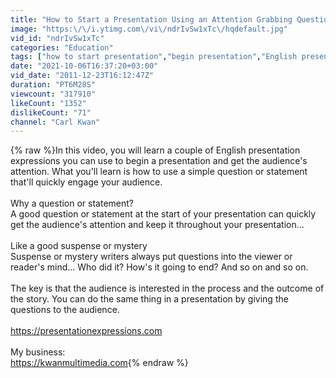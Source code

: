 ```yaml
---
title: "How to Start a Presentation Using an Attention Grabbing Question or Statement"
image: "https:\/\/i.ytimg.com\/vi\/ndrIvSw1xTc\/hqdefault.jpg"
vid_id: "ndrIvSw1xTc"
categories: "Education"
tags: ["how to start presentation","begin presentation","English presentation"]
date: "2021-10-06T16:37:20+03:00"
vid_date: "2011-12-23T16:12:47Z"
duration: "PT6M28S"
viewcount: "317910"
likeCount: "1352"
dislikeCount: "71"
channel: "Carl Kwan"
---
```

{% raw %}In this video, you will learn a couple of English presentation expressions you can use to begin a presentation and get the audience's attention. What you'll learn is how to use a simple question or statement that'll quickly engage your audience. <br /> <br />Why a question or statement?<br />A good question or statement at the start of your presentation can quickly get the audience's attention and keep it throughout your presentation... <br /> <br />Like a good suspense or mystery<br />Suspense or mystery writers always put questions into the viewer or reader's mind... Who did it? How's it going to end? And so on and so on. <br /> <br />The key is that the audience is interested in the process and the outcome of the story. You can do the same thing in a presentation by giving the questions to the audience.<br /><br /><a rel="nofollow" target="blank" href="https://presentationexpressions.com">https://presentationexpressions.com</a><br /><br />My business:<br /><a rel="nofollow" target="blank" href="https://kwanmultimedia.com">https://kwanmultimedia.com</a>{% endraw %}
